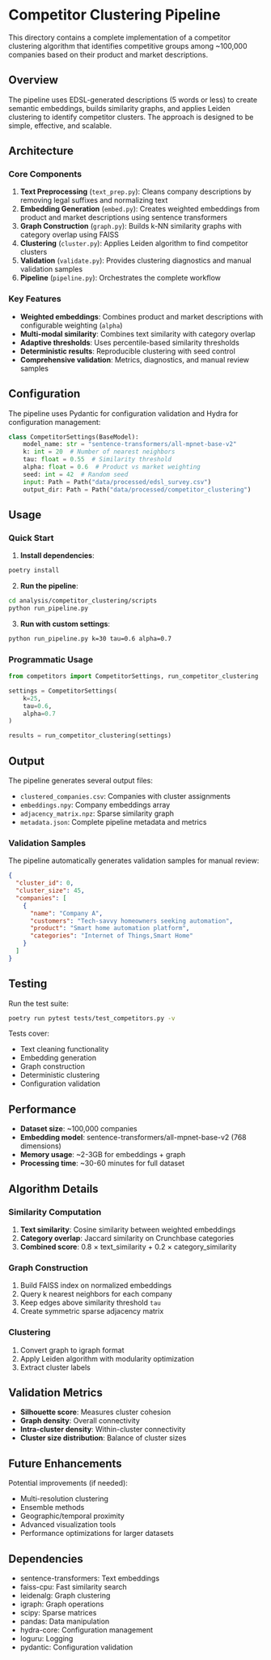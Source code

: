 # Competitor Clustering Pipeline

This directory contains a complete implementation of a competitor clustering algorithm that identifies competitive groups among ~100,000 companies based on their product and market descriptions.

## Overview

The pipeline uses EDSL-generated descriptions (5 words or less) to create semantic embeddings, builds similarity graphs, and applies Leiden clustering to identify competitor clusters. The approach is designed to be simple, effective, and scalable.

## Architecture

### Core Components

1. **Text Preprocessing** (`text_prep.py`): Cleans company descriptions by removing legal suffixes and normalizing text
2. **Embedding Generation** (`embed.py`): Creates weighted embeddings from product and market descriptions using sentence transformers
3. **Graph Construction** (`graph.py`): Builds k-NN similarity graphs with category overlap using FAISS
4. **Clustering** (`cluster.py`): Applies Leiden algorithm to find competitor clusters
5. **Validation** (`validate.py`): Provides clustering diagnostics and manual validation samples
6. **Pipeline** (`pipeline.py`): Orchestrates the complete workflow

### Key Features

- **Weighted embeddings**: Combines product and market descriptions with configurable weighting (`alpha`)
- **Multi-modal similarity**: Combines text similarity with category overlap
- **Adaptive thresholds**: Uses percentile-based similarity thresholds
- **Deterministic results**: Reproducible clustering with seed control
- **Comprehensive validation**: Metrics, diagnostics, and manual review samples

## Configuration

The pipeline uses Pydantic for configuration validation and Hydra for configuration management:

```python
class CompetitorSettings(BaseModel):
    model_name: str = "sentence-transformers/all-mpnet-base-v2"
    k: int = 20  # Number of nearest neighbors
    tau: float = 0.55  # Similarity threshold
    alpha: float = 0.6  # Product vs market weighting
    seed: int = 42  # Random seed
    input: Path = Path("data/processed/edsl_survey.csv")
    output_dir: Path = Path("data/processed/competitor_clustering")
```

## Usage

### Quick Start

1. **Install dependencies**:
```bash
poetry install
```

2. **Run the pipeline**:
```bash
cd analysis/competitor_clustering/scripts
python run_pipeline.py
```

3. **Run with custom settings**:
```bash
python run_pipeline.py k=30 tau=0.6 alpha=0.7
```

### Programmatic Usage

```python
from competitors import CompetitorSettings, run_competitor_clustering

settings = CompetitorSettings(
    k=25,
    tau=0.6,
    alpha=0.7
)

results = run_competitor_clustering(settings)
```

## Output

The pipeline generates several output files:

- `clustered_companies.csv`: Companies with cluster assignments
- `embeddings.npy`: Company embeddings array
- `adjacency_matrix.npz`: Sparse similarity graph
- `metadata.json`: Complete pipeline metadata and metrics

### Validation Samples

The pipeline automatically generates validation samples for manual review:

```json
{
  "cluster_id": 0,
  "cluster_size": 45,
  "companies": [
    {
      "name": "Company A",
      "customers": "Tech-savvy homeowners seeking automation",
      "product": "Smart home automation platform",
      "categories": "Internet of Things,Smart Home"
    }
  ]
}
```

## Testing

Run the test suite:

```bash
poetry run pytest tests/test_competitors.py -v
```

Tests cover:
- Text cleaning functionality
- Embedding generation
- Graph construction
- Deterministic clustering
- Configuration validation

## Performance

- **Dataset size**: ~100,000 companies
- **Embedding model**: sentence-transformers/all-mpnet-base-v2 (768 dimensions)
- **Memory usage**: ~2-3GB for embeddings + graph
- **Processing time**: ~30-60 minutes for full dataset

## Algorithm Details

### Similarity Computation

1. **Text similarity**: Cosine similarity between weighted embeddings
2. **Category overlap**: Jaccard similarity on Crunchbase categories
3. **Combined score**: 0.8 × text_similarity + 0.2 × category_similarity

### Graph Construction

1. Build FAISS index on normalized embeddings
2. Query k nearest neighbors for each company
3. Keep edges above similarity threshold `tau`
4. Create symmetric sparse adjacency matrix

### Clustering

1. Convert graph to igraph format
2. Apply Leiden algorithm with modularity optimization
3. Extract cluster labels

## Validation Metrics

- **Silhouette score**: Measures cluster cohesion
- **Graph density**: Overall connectivity
- **Intra-cluster density**: Within-cluster connectivity
- **Cluster size distribution**: Balance of cluster sizes

## Future Enhancements

Potential improvements (if needed):
- Multi-resolution clustering
- Ensemble methods
- Geographic/temporal proximity
- Advanced visualization tools
- Performance optimizations for larger datasets

## Dependencies

- sentence-transformers: Text embeddings
- faiss-cpu: Fast similarity search
- leidenalg: Graph clustering
- igraph: Graph operations
- scipy: Sparse matrices
- pandas: Data manipulation
- hydra-core: Configuration management
- loguru: Logging
- pydantic: Configuration validation
